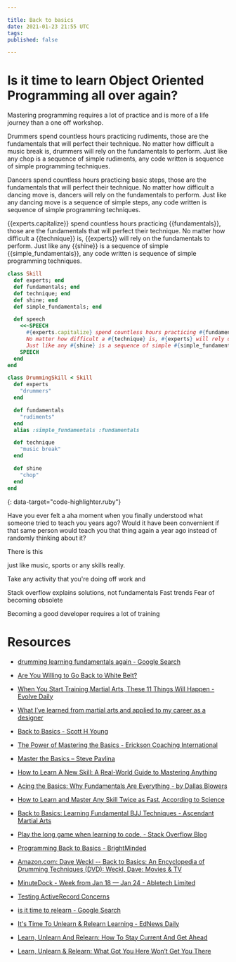 ```yaml
---

title: Back to basics
date: 2021-01-23 21:55 UTC
tags:
published: false

---
```


# Is it time to learn Object Oriented Programming all over again?

Mastering programming requires a lot of practice and is more of a life journey than a one off workshop.

Drummers spend countless hours practicing rudiments, those are the fundamentals that will perfect their technique. No matter how difficult a music break is, drummers will rely on the fundamentals to perform. Just like any chop is a sequence of simple rudiments, any code written is sequence of simple programming techniques.

Dancers spend countless hours practicing basic steps, those are the fundamentals that will perfect their technique. No matter how difficult a dancing move is, dancers will rely on the fundamentals to perform. Just like any dancing move is a sequence of simple steps, any code written is sequence of simple programming techniques.

{{experts.capitalize}} spend countless hours practicing {{fundamentals}}, those are the fundamentals that will perfect their technique. No matter how difficult a {{technique}} is, {{experts}} will rely on the fundamentals to perform. Just like any {{shine}} is a sequence of simple {{simple_fundamentals}}, any code written is sequence of simple programming techniques.

~~~ruby
class Skill
  def experts; end
  def fundamentals; end
  def technique; end
  def shine; end
  def simple_fundamentals; end

  def speech
    <<~SPEECH
      #{experts.capitalize} spend countless hours practicing #{fundamentals}, those are the fundamentals that will perfect their technique.
      No matter how difficult a #{technique} is, #{experts} will rely on the fundamentals to perform.
      Just like any #{shine} is a sequence of simple #{simple_fundamentals}, any code written is sequence of simple programming techniques.
    SPEECH
  end
end

class DrummingSkill < Skill
  def experts
    "drummers"
  end

  def fundamentals
    "rudiments"
  end
  alias :simple_fundamentals :fundamentals

  def technique
    "music break"
  end

  def shine
    "chop"
  end
end
~~~
{: data-target="code-highlighter.ruby"}

Have you ever felt a aha moment when you finally understood what someone tried to teach you years ago? Would it have been convernient if that same person would teach you that thing again a year ago instead of randomly thinking about it?

There is this

 just like music, sports or any skills really.

Take any activity that you're doing off work and

Stack overflow explains solutions, not fundamentals
Fast trends
Fear of becoming obsolete

Becoming a good developer requires a lot of training




# Resources

* [drumming learning fundamentals again - Google Search](https://www.google.com/search?sxsrf=ALeKk018ZxQ2jtf6ZbTAPiWZCUIaiyJJxw%3A1611437317064&ei=BZUMYOe0A4vTz7sPv_iZ2AI&q=drumming+learning+fundamentals+again&oq=drumming+learning+fundamentals+again&gs_lcp=CgZwc3ktYWIQAzoECCMQJzoGCAAQCBAeOgUIABCRAjoCCAA6BQgAEMkDOggIABDJAxCRAjoFCAAQkgM6CAguEMcBEK8BOgQIABAKOgcIABDJAxAKOgoILhDHARCvARAKOgYIABAWEB46CQgAEMkDEBYQHjoICCEQFhAdEB46BQghEKABOgcIIRAKEKABOgQIIRAVUN1LWMqKAWDIjAFoA3AAeACAAbACiAHqMpIBCTAuMjEuMTAuMZgBAKABAaoBB2d3cy13aXrAAQE&sclient=psy-ab&ved=0ahUKEwiny_Hm_7LuAhWL6XMBHT98BisQ4dUDCA0&uact=5)

* [Are You Willing to Go Back to White Belt?](https://www.grapplearts.com/willing-go-back-white-belt/)

* [When You Start Training Martial Arts, These 11 Things Will Happen - Evolve Daily](https://evolve-mma.com/blog/start-training-martial-arts-11-things-will-happen/)

* [What I’ve learned from martial arts and applied to my career as a designer](https://uxdesign.cc/what-ive-learned-from-martial-arts-and-applied-to-my-professional-life-9869174d1545)

* [Back to Basics - Scott H Young](https://www.scotthyoung.com/blog/2006/06/13/back-to-basics/)

* [The Power of Mastering the Basics - Erickson Coaching International](https://erickson.edu/blog/the-power-of-mastering-the-basics)

* [Master the Basics – Steve Pavlina](https://stevepavlina.com/blog/2005/03/master-the-basics/)

* [How to Learn A New Skill: A Real-World Guide to Mastering Anything](https://blog.doist.com/learning-new-skill/)

* [Acing the Basics: Why Fundamentals Are Everything - by Dallas Blowers](https://medium.com/the-post-grad-survival-guide/acing-the-basics-why-fundamentals-are-everything-c20855c65b41)

* [How to Learn and Master Any Skill Twice as Fast, According to Science](https://observer.com/2017/01/how-to-learn-and-master-any-skill-twice-as-fast-according-to-science/)

* [Back to Basics: Learning Fundamental BJJ Techniques - Ascendant Martial Arts](https://ascendantmartialarts.ca/back-to-basics-learning-fundamental-bjj-techniques/)

* [Play the long game when learning to code. - Stack Overflow Blog](https://stackoverflow.blog/2020/10/05/play-the-long-game-when-learning-to-code/)

* [Programming Back to Basics - BrightMinded](https://brightminded.com/updates/back-to-basics/)

* [Amazon.com: Dave Weckl -- Back to Basics: An Encyclopedia of Drumming Techniques (DVD): Weckl, Dave: Movies & TV](https://www.amazon.com/Dave-Weckl-Back-Basics-Encyclopedia/dp/0757904734)

* [MinuteDock - Week from Jan 18 &mdash; Jan 24 - Abletech Limited](https://minutedock.com/entries)

* [Testing ActiveRecord Concerns](http://localhost:4567/blog/2021/testing-model-concerns/)

* [is it time to relearn - Google Search](https://www.google.com/search?q=is+it+time+to+relearn&oq=is+it+time+to+relearn&aqs=chrome..69i57.4405j1j1&sourceid=chrome&ie=UTF-8)

* [It's Time To Unlearn & Relearn Learning - EdNews Daily](https://www.ednewsdaily.com/its-time-to-unlearn-relearn-learning/)

* [Learn, Unlearn And Relearn: How To Stay Current And Get Ahead](https://www.forbes.com/sites/margiewarrell/2014/02/03/learn-unlearn-and-relearn/?sh=1c009b5d676f)

* [Learn, Unlearn & Relearn: What Got You Here Won’t Get You There](https://www.forbes.com/sites/margiewarrell/2020/06/12/learn-unlearn--relearn-what-got-you-here-wont-get-you-there/?sh=5fb0ab5420a6)
